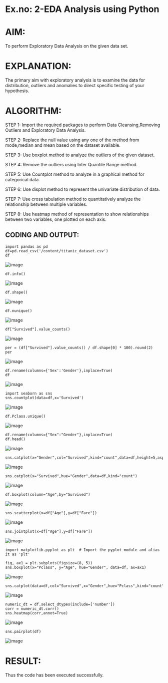 # Ex.no: 2-EDA Analysis using Python

# AIM:
To perform Exploratory Data Analysis on the given data set.
      
# EXPLANATION:
  The primary aim with exploratory analysis is to examine the data for distribution, outliers and anomalies to direct specific testing of your hypothesis.
  
# ALGORITHM:
STEP 1: Import the required packages to perform Data Cleansing,Removing Outliers and Exploratory Data Analysis.

STEP 2: Replace the null value using any one of the method from mode,median and mean based on the dataset available.

STEP 3: Use boxplot method to analyze the outliers of the given dataset.

STEP 4: Remove the outliers using Inter Quantile Range method.

STEP 5: Use Countplot method to analyze in a graphical method for categorical data.

STEP 6: Use displot method to represent the univariate distribution of data.

STEP 7: Use cross tabulation method to quantitatively analyze the relationship between multiple variables.

STEP 8: Use heatmap method of representation to show relationships between two variables, one plotted on each axis.

## CODING AND OUTPUT:

```
import pandas as pd
df=pd.read_csv('/content/titanic_dataset.csv')
df
```
![image](https://github.com/user-attachments/assets/b9411f27-2e54-4cb9-97dc-14e6c4df49b5)

```
df.info()
```
![image](https://github.com/user-attachments/assets/0a2f7fac-0804-4098-8346-2a8615edc94a)

```
df.shape()
```
![image](https://github.com/user-attachments/assets/99d2038a-da4c-48ab-9be5-b2c1bd7add67)

```
df.nunique()
```
![image](https://github.com/user-attachments/assets/2d8cfd76-bd33-43fd-9c98-bd5f3b3096fd)

```
df["Survived"].value_counts()
```
![image](https://github.com/user-attachments/assets/21ace095-dc9a-44fa-a199-4dc393e22dfe)

```
per = (df["Survived"].value_counts() / df.shape[0] * 100).round(2)
per
```
![image](https://github.com/user-attachments/assets/e320e38f-d01b-4c40-92a5-05097f9bc9b5)

```
df.rename(columns={'Sex':'Gender'},inplace=True)
df
```
![image](https://github.com/user-attachments/assets/cfbddd57-b940-4ac2-bd17-f83bcc05abba)

```
import seaborn as sns
sns.countplot(data=df,x='Survived')
```
![image](https://github.com/user-attachments/assets/c3a6375f-934d-46be-9762-d0ffedfb66e4)

```
df.Pclass.unique()
```
![image](https://github.com/user-attachments/assets/de0b7419-8c95-4926-ac7d-8cabdc1c1cbf)

```
df.rename(columns={"Sex":"Gender"},inplace=True)
df.head()
```
![image](https://github.com/user-attachments/assets/afdf6fb8-0bae-4bc9-a682-b623b8e3fe67)

```
sns.catplot(x="Gender",col="Survived",kind="count",data=df,height=5,aspect=.7)
```
![image](https://github.com/user-attachments/assets/6dd6a74a-9a1f-4954-883a-75e1f4a9ed91)

```
sns.catplot(x="Survived",hue="Gender",data=df,kind="count")
```
![image](https://github.com/user-attachments/assets/2f340beb-f23a-4cc2-ba5e-3252dab21f08)

```
df.boxplot(column="Age",by="Survived")
```
![image](https://github.com/user-attachments/assets/73ae7b47-8837-4e53-947f-4c8a0015232e)

```
sns.scatterplot(x=df["Age"],y=df["Fare"])
```
![image](https://github.com/user-attachments/assets/f1769657-0baf-43cb-b3d0-c3fdf6c240b7)

```
sns.jointplot(x=df["Age"],y=df["Fare"])
```
![image](https://github.com/user-attachments/assets/ffae6165-6cbd-4350-94bb-84d27a5d5489)

```
import matplotlib.pyplot as plt  # Import the pyplot module and alias it as 'plt'

fig, ax1 = plt.subplots(figsize=(8, 5))
sns.boxplot(x="Pclass", y="Age", hue="Gender", data=df, ax=ax1)
```
![image](https://github.com/user-attachments/assets/90642647-6811-4e97-8649-629c16c41201)

```
sns.catplot(data=df,col="Survived",x="Gender",hue="Pclass",kind="count")
```
![image](https://github.com/user-attachments/assets/9b78a4e6-72f4-45fc-b0cb-5cb0dd1d6507)

```
numeric_dt = df.select_dtypes(include=['number'])
corr = numeric_dt.corr()
sns.heatmap(corr,annot=True)
```
![image](https://github.com/user-attachments/assets/5af8a8cf-2b90-4fc4-96ce-5ef849382e9a)

```
sns.pairplot(df)
```
![image](https://github.com/user-attachments/assets/15fa219c-3369-4364-96f9-d6ce38ad5cf7)


# RESULT:
Thus the code has been executed successfully.
